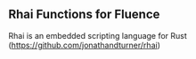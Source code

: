 ## Rhai Functions for Fluence

Rhai is an embedded scripting language for Rust (https://github.com/jonathandturner/rhai)